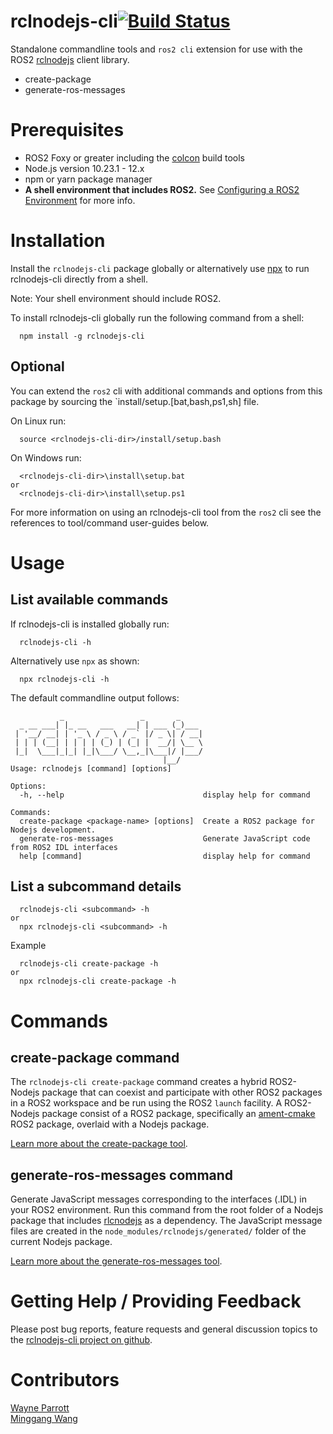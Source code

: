 # rclnodejs-cli[![Build Status](https://travis-ci.org/RobotWebTools/rclnodejs-cli.svg?branch=develop)](https://travis-ci.org/RobotWebTools/rclnodejs-cli)
Standalone commandline tools and `ros2 cli` extension for use with the ROS2 [rclnodejs]() client library.
* create-package
* generate-ros-messages

# Prerequisites #
* ROS2 Foxy or greater including the [colcon](https://docs.ros.org/en/foxy/Tutorials/Colcon-Tutorial.html) build tools
* Node.js version 10.23.1 - 12.x
* npm or yarn package manager
* **A shell environment that includes ROS2.** See [Configuring a ROS2 Environment](https://index.ros.org/doc/ros2/Tutorials/Configuring-ROS2-Environment/) for more info.

# Installation #
Install the `rclnodejs-cli` package globally or alternatively use [npx](https://medium.com/@maybekatz/introducing-npx-an-npm-package-runner-55f7d4bd282b) to run rclnodejs-cli directly from a shell.

Note: Your shell environment should include ROS2. 

To install rclnodejs-cli globally run the following command from a shell:
```
  npm install -g rclnodejs-cli
```

## Optional ##
You can extend the `ros2` cli with additional commands and options from this package by sourcing the `install/setup.[bat,bash,ps1,sh] file.

On Linux run:
```
  source <rclnodejs-cli-dir>/install/setup.bash
```
On Windows run:
```
  <rclnodejs-cli-dir>\install\setup.bat
or
  <rclnodejs-cli-dir>\install\setup.ps1
```

For more information on using an rclnodejs-cli tool from the `ros2` cli see the references to tool/command user-guides below. 


# Usage #
## List available commands ##

If rclnodejs-cli is installed globally run:
```
  rclnodejs-cli -h
```
Alternatively use `npx` as shown:
```
  npx rclnodejs-cli -h
```
The default commandline output follows:

```
           _                 _       _
  _ __ ___| |_ __   ___   __| | ___ (_)___
 | '__/ __| | '_ \ / _ \ / _` |/ _ \| / __|
 | | | (__| | | | | (_) | (_| |  __/| \__ \
 |_|  \___|_|_| |_|\___/ \__,_|\___|/ |___/
                                  |__/
Usage: rclnodejs [command] [options]
    
Options:
  -h, --help                               display help for command

Commands:
  create-package <package-name> [options]  Create a ROS2 package for Nodejs development.
  generate-ros-messages                    Generate JavaScript code from ROS2 IDL interfaces
  help [command]                           display help for command

```

## List a subcommand details ##
```
  rclnodejs-cli <subcommand> -h
or
  npx rclnodejs-cli <subcommand> -h
```

Example
```
  rclnodejs-cli create-package -h
or
  npx rclnodejs-cli create-package -h
```

# Commands #
## create-package command ##
The `rclnodejs-cli create-package` command creates a hybrid ROS2-Nodejs package that can coexist and participate with other ROS2 packages in a ROS2 workspace and be run using the ROS2 `launch` facility. A ROS2-Nodejs package consist of a ROS2 package, specifically an [ament-cmake](https://docs.ros.org/en/foxy/Guides/Ament-CMake-Documentation.html) ROS2 package, overlaid with a Nodejs package.

[Learn more about the create-package tool](package-creation-tool/README.md).

## generate-ros-messages command ##
Generate JavaScript messages corresponding to the interfaces (.IDL)
in your ROS2 environment. Run this command from the root folder of a Nodejs package that includes [rlcnodejs](https://github.com/RobotWebTools/rclnodejs-cli) as a dependency. The JavaScript message files are created in the `node_modules/rclnodejs/generated/` folder of the current Nodejs package.

[Learn more about the generate-ros-messages tool](message-generator-tool/README.md).


# Getting Help / Providing Feedback
Please post bug reports, feature requests and general discussion topics to the [rclnodejs-cli project on github](https://github.com/RobotWebTool/rclnodejs-cli).
# Contributors #
[Wayne Parrott](https://github.com/wayneparrott)    
[Minggang Wang](https://github.com/minggangw)
